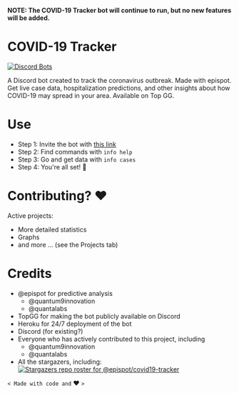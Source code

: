 **NOTE: The COVID-19 Tracker bot will continue to run, but no new features will be added.**
# COVID-19 Tracker
[![Discord Bots](https://top.gg/api/widget/status/784949651303301150.svg?noavatar=true)](https://top.gg/bot/784949651303301150)

A Discord bot created to track the coronavirus outbreak.
Made with epispot. Get live case data, hospitalization predictions, and other insights about how COVID-19 may spread in your area. Available on Top GG.

# Use

 - Step 1: Invite the bot with [this link](https://discord.com/oauth2/authorize?client_id=784949651303301150&scope=bot&permissions=511040)
 - Step 2: Find commands with `info help`
 - Step 3: Go and get data with `info cases`
 - Step 4: You're all set! :tada:

# Contributing? :heart:

Active projects:
  - More detailed statistics
  - Graphs
  - and more ... (see the Projects tab) 

# Credits

 - @epispot for predictive analysis
   - @quantum9innovation
   - @quantalabs
 - TopGG for making the bot publicly available on Discord
 - Heroku for 24/7 deployment of the bot
 - Discord (for existing?)
 - Everyone who has actively contributed to this project, including
   - @quantum9innovation
   - @quantalabs
 - All the stargazers, including: <br>
 [![Stargazers repo roster for @epispot/covid19-tracker](https://reporoster.com/stars/epispot/covid19-tracker)](https://github.com/epispot/covid19-tracker/stargazers)

`< Made with code and` :heart: `>`
